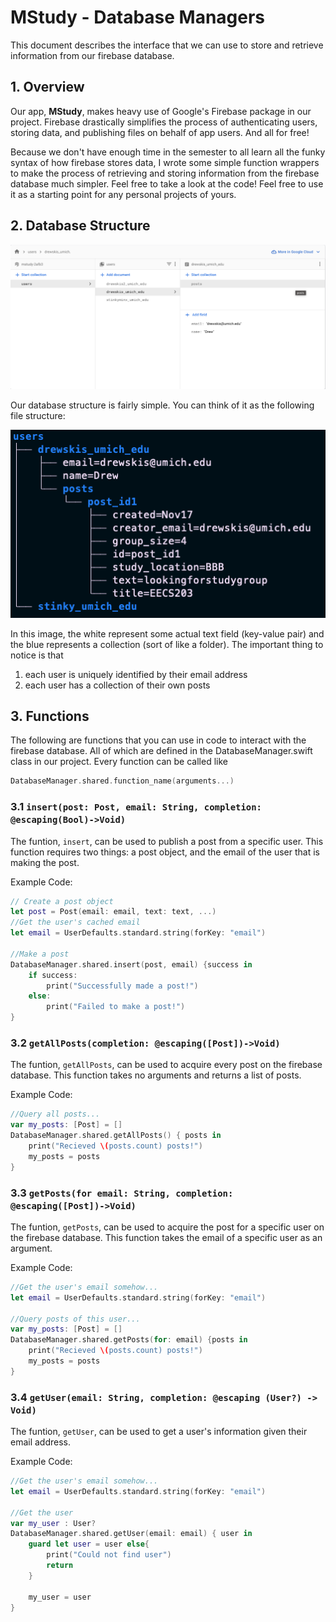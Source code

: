 # MStudy - Database Managers

This document describes the interface that we can use to store and retrieve information from our firebase database.

## 1. Overview

Our app, **MStudy**, makes heavy use of Google's Firebase package in our project. Firebase drastically simplifies the process of authenticating users, storing data, and publishing files on behalf of app users. And all for free! 

Because we don't have enough time in the semester to all learn all the funky syntax of how firebase stores data, I wrote some simple function wrappers to make the process of retrieving and storing information from the firebase database much simpler. Feel free to take a look at the code! Feel free to use it as a starting point for any personal projects of yours.

## 2. Database Structure
<p align="center">
  <img src="./pictures/hierarchy.png"/>
</p>

Our database structure is fairly simple. You can think of it as the following file structure: 
<p align="center">
  <img src="./pictures/file.png"/>
</p>

In this image, the white represent some actual text field (key-value pair) and the blue represents a collection (sort of like a folder). The important thing to notice is that 
1. each user is uniquely identified by their email address 
2. each user has a collection of their own posts

## 3. Functions
The following are functions that you can use in code to interact with the firebase database. All of which are defined in the DatabaseManager.swift class in our project. Every function can be called like 
```swift
DatabaseManager.shared.function_name(arguments...)
```

### 3.1 `insert(post: Post, email: String, completion: @escaping(Bool)->Void)`

The funtion, `insert`, can be used to publish a post from a specific user. This function requires two things: a post object, and the email of the user that is making the post. 

Example Code: 

```swift
// Create a post object
let post = Post(email: email, text: text, ...) 
//Get the user's cached email
let email = UserDefaults.standard.string(forKey: "email")

//Make a post
DatabaseManager.shared.insert(post, email) {success in
    if success:
        print("Successfully made a post!")
    else:
        print("Failed to make a post!")
}
```

### 3.2 `getAllPosts(completion: @escaping([Post])->Void)`

The funtion, `getAllPosts`, can be used to acquire every post on the firebase database. This function takes no arguments and returns a list of posts.

Example Code: 

```swift
//Query all posts...
var my_posts: [Post] = []
DatabaseManager.shared.getAllPosts() { posts in
    print("Recieved \(posts.count) posts!")
    my_posts = posts
}
```

### 3.3 `getPosts(for email: String, completion: @escaping([Post])->Void)`

The funtion, `getPosts`, can be used to acquire the post for a specific user on the firebase database. This function takes the email of a specific user as an argument.

Example Code: 

```swift
//Get the user's email somehow...
let email = UserDefaults.standard.string(forKey: "email")

//Query posts of this user...
var my_posts: [Post] = []
DatabaseManager.shared.getPosts(for: email) {posts in
    print("Recieved \(posts.count) posts!")
    my_posts = posts
}
```

### 3.4 `getUser(email: String, completion: @escaping (User?) -> Void)`

The funtion, `getUser`, can be used to get a user's information given their email address.

Example Code: 

```swift
//Get the user's email somehow...
let email = UserDefaults.standard.string(forKey: "email")

//Get the user
var my_user : User?
DatabaseManager.shared.getUser(email: email) { user in
    guard let user = user else{
        print("Could not find user")
        return
    }

    my_user = user
}
```